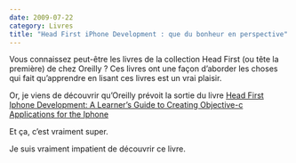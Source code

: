 ```yaml
---
date: 2009-07-22
category: Livres
title: "Head First iPhone Development : que du bonheur en perspective"
---
```

Vous connaissez peut-être les livres de la collection Head First (ou tête la première) de chez Oreilly ?
Ces livres ont une façon d’aborder les choses qui fait qu’apprendre en lisant ces livres est un vrai plaisir.

Or, je viens de découvrir qu’Oreilly prévoit la sortie du livre [Head First Iphone Development: A Learner’s Guide to Creating Objective-c Applications for the Iphone][oreilly]

Et ça, c’est vraiment super.

Je suis vraiment impatient de découvrir ce livre.

[oreilly]: https://web.archive.org/web/20210617020318/http://www.amazon.fr/gp/product/0596803540?ie=UTF8&tag=marconet-21&linkCode=as2&camp=1642&creative=6746&creativeASIN=0596803540
